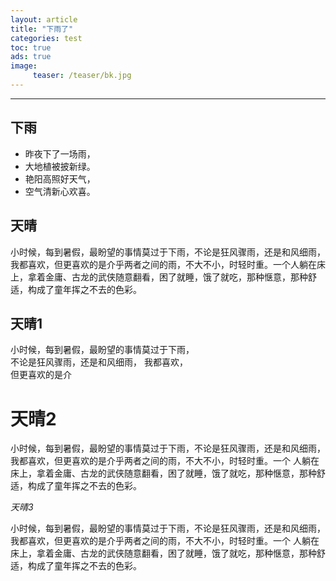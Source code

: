 ```yaml
---
layout: article
title: "下雨了"
categories: test
toc: true
ads: true
image:
     teaser: /teaser/bk.jpg
---
```


---

## 下雨

* 昨夜下了一场雨，
* 大地植被披新绿。
* 艳阳高照好天气，
* 空气清新心欢喜。

## 天晴

小时候，每到暑假，最盼望的事情莫过于下雨，不论是狂风骤雨，还是和风细雨，我都喜欢，但更喜欢的是介乎两者之间的雨，不大不小，时轻时重。一个人躺在床上，拿着金庸、古龙的武侠随意翻看，困了就睡，饿了就吃，那种惬意，那种舒适，构成了童年挥之不去的色彩。

## 天晴1

小时候，每到暑假，最盼望的事情莫过于下雨，  
不论是狂风骤雨，还是和风细雨， 我都喜欢，  
但更喜欢的是介

# 天晴2

小时候，每到暑假，最盼望的事情莫过于下雨，不论是狂风骤雨，还是和风细雨，
我都喜欢，但更喜欢的是介乎两者之间的雨，不大不小，时轻时重。一个 人躺在
床上，拿着金庸、古龙的武侠随意翻看，困了就睡，饿了就吃，那种惬意，那种舒
适，构成了童年挥之不去的色彩。

*天晴3*

小时候，每到暑假，最盼望的事情莫过于下雨，不论是狂风骤雨，还是和风细雨，
我都喜欢，但更喜欢的是介乎两者之间的雨，不大不小，时轻时重。一个 人躺在
床上，拿着金庸、古龙的武侠随意翻看，困了就睡，饿了就吃，那种惬意，那种舒
适，构成了童年挥之不去的色彩。
